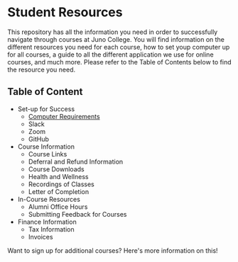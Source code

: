 # Student Resources
This repository has all the information you need in order to successfully navigate through courses at Juno College. You will find information on the different resources you need for each course, how to set youp computer up for all courses, a guide to all the different application we use for online courses, and much more. Please refer to the Table of Contents below to find the resource you need. 

## Table of Content
- Set-up for Success
  - [Computer Requirements](./liveOnline#computer-requirements) 
  - Slack
  - Zoom
  - GitHub
- Course Information
  - Course Links
  - Deferral and Refund Information
  - Course Downloads
  - Health and Wellness
  - Recordings of Classes
  - Letter of Completion
- In-Course Resources
  - Alumni Office Hours
  - Submitting Feedback for Courses
- Finance Information
  - Tax Information
  - Invoices

Want to sign up for additional courses? Here's more information on this!







 
